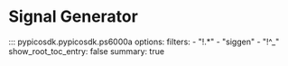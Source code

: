 # Signal Generator

::: pypicosdk.pypicosdk.ps6000a
    options:
        filters:
        - "!.*"
        - "siggen"
        - "!^_"
        show_root_toc_entry: false
        summary: true